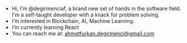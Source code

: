 - Hi, I’m @degirmenciaf, a brand new set of hands in the software field. I'm a self-taught developer with a knack for problem solving.
- I’m interested in Blockchain, AI, Machine Learning. 
- I’m currently learning React
- You can reach me at: ahmetfurkan.degirmenci@gmail.com
<!---
algomaestre/algomaestre is a ✨ special ✨ repository because its `README.md` (this file) appears on your GitHub profile.
You can click the Preview link to take a look at your changes.
--->
